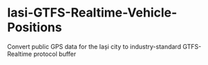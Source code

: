 # Iasi-GTFS-Realtime-Vehicle-Positions
Convert public GPS data for the Iași city to industry-standard GTFS-Realtime protocol buffer
